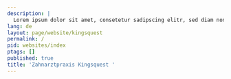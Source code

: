 ```yaml
---
description: |
  Lorem ipsum dolor sit amet, consetetur sadipscing elitr, sed diam nonumy eirmod tempor invidunt ut labore et dolore magna
lang: de
layout: page/website/kingsquest
permalink: /
pid: websites/index
ptags: []
published: true
title: 'Zahnarztpraxis Kingsquest '
---
```


